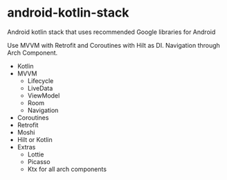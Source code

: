# android-kotlin-stack
Android kotlin stack that uses recommended Google libraries for Android

Use MVVM with Retrofit and Coroutines with Hilt as DI. Navigation through Arch Component.

- Kotlin
- MVVM
    - Lifecycle
    - LiveData
    - ViewModel
    - Room
    - Navigation
- Coroutines
- Retrofit
- Moshi
- Hilt or Kotlin
- Extras
    - Lottie
    - Picasso
    - Ktx for all arch components
